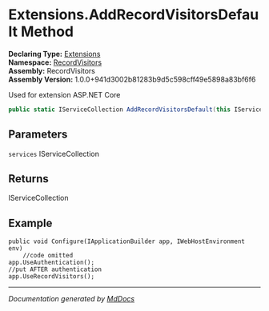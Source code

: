 ﻿<!--  
  <auto-generated>   
    The contents of this file were generated by a tool.  
    Changes to this file may be list if the file is regenerated  
  </auto-generated>   
-->

# Extensions.AddRecordVisitorsDefault Method

**Declaring Type:** [Extensions](../index.md)  
**Namespace:** [RecordVisitors](../../index.md)  
**Assembly:** RecordVisitors  
**Assembly Version:** 1.0.0+941d3002b81283b9d5c598cff49e5898a83bf6f6

Used for extension ASP.NET Core

```csharp
public static IServiceCollection AddRecordVisitorsDefault(this IServiceCollection services);
```

## Parameters

`services`  IServiceCollection

## Returns

IServiceCollection

## Example

```
public void Configure(IApplicationBuilder app, IWebHostEnvironment env)
    //code omitted 
app.UseAuthentication();
//put AFTER authentication
app.UseRecordVisitors();
```
___

*Documentation generated by [MdDocs](https://github.com/ap0llo/mddocs)*
